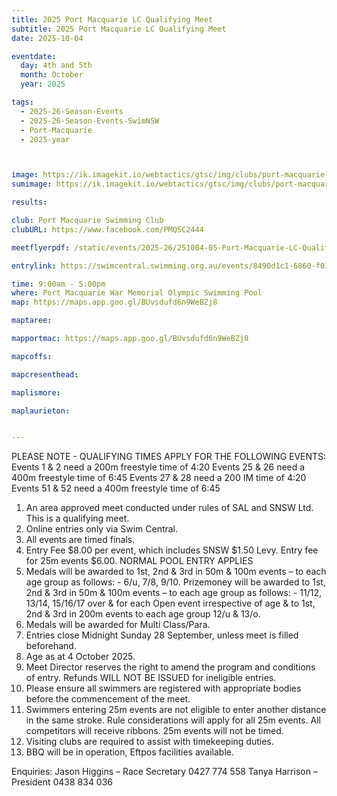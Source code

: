 ```yaml
---
title: 2025 Port Macquarie LC Qualifying Meet
subtitle: 2025 Port Macquarie LC Qualifying Meet
date: 2025-10-04

eventdate:
  day: 4th and 5th
  month: October
  year: 2025

tags:
  - 2025-26-Season-Events
  - 2025-26-Season-Events-SwimNSW
  - Port-Macquarie
  - 2025-year



image: https://ik.imagekit.io/webtactics/gtsc/img/clubs/port-macquarie-swimming-club-600x400.jpg
sumimage: https://ik.imagekit.io/webtactics/gtsc/img/clubs/port-macquarie-swimming-club-400x600.jpg

results: 

club: Port Macquarie Swimming Club
clubURL: https://www.facebook.com/PMQSC2444

meetflyerpdf: /static/events/2025-26/251004-05-Port-Macquarie-LC-Qualifying-Meet-flyer.pdf

entrylink: https://swimcentral.swimming.org.au/events/8490d1c1-6860-f011-bec2-7c1e5289e092/nominations

time: 9:00am - 5:00pm
where: Port Macquarie War Memorial Olympic Swimming Pool
map: https://maps.app.goo.gl/BUvsdufd6n9WeBZj8

maptaree: 

mapportmac: https://maps.app.goo.gl/BUvsdufd6n9WeBZj8

mapcoffs:

mapcresenthead:

maplismore: 

maplaurieton: 


---
```





PLEASE NOTE - QUALIFYING TIMES APPLY FOR THE FOLLOWING EVENTS:
Events 1 & 2 need a 200m freestyle time of 4:20 
Events 25 & 26 need a 400m freestyle time of 6:45
Events 27 & 28 need a 200 IM time of 4:20 
Events 51 & 52 need a 400m freestyle time of 6:45

1. An area approved meet conducted under rules of SAL and SNSW Ltd. This is a qualifying meet.
2. Online entries only via Swim Central.
3. All events are timed finals.
4. Entry Fee $8.00 per event, which includes SNSW $1.50 Levy. Entry fee for 25m events $6.00. NORMAL POOL ENTRY APPLIES
5. Medals will be awarded to 1st, 2nd & 3rd in 50m & 100m events – to each age group as follows: - 6/u, 7/8, 9/10.
Prizemoney will be awarded to 1st, 2nd & 3rd in 50m & 100m events – to each age group as follows: - 11/12, 13/14, 15/16/17 over & for each
Open event irrespective of age & to 1st, 2nd & 3rd in 200m events to each age group 12/u & 13/o.
6. Medals will be awarded for Multi Class/Para.
7. Entries close Midnight Sunday 28 September, unless meet is filled beforehand.
8. Age as at 4 October 2025.
9. Meet Director reserves the right to amend the program and conditions of entry. Refunds WILL NOT BE ISSUED for ineligible entries.
10. Please ensure all swimmers are registered with appropriate bodies before the commencement of the meet.
11. Swimmers entering 25m events are not eligible to enter another distance in the same stroke.
Rule considerations will apply for all 25m events. All competitors will receive ribbons. 25m events will not be timed.
12. Visiting clubs are required to assist with timekeeping duties.
13. BBQ will be in operation, Eftpos facilities available.

Enquiries: 
Jason Higgins – Race Secretary 0427 774 558
Tanya Harrison – President 0438 834 036 <a title="mailto:pmsc.president.2444@gmail.com" href="mailto:pmsc.president.2444@gmail.com" target="new" ></a>